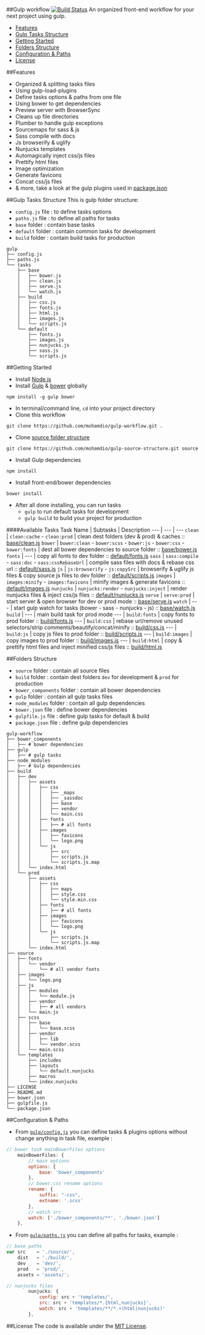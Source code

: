 ##Gulp workflow [![Build Status](https://travis-ci.org/mohamdio/gulp-workflow.svg?branch=master)](https://travis-ci.org/mohamdio/gulp-workflow)
An organized front-end workflow for your next project using gulp.
* [Features](https://github.com/mohamdio/gulp-workflow#features)
* [Gulp Tasks Structure](https://github.com/mohamdio/gulp-workflow#gulp-tasks-structure)
* [Getting Started](https://github.com/mohamdio/gulp-workflow#getting-started)
* [Folders Structure](https://github.com/mohamdio/gulp-workflow#folders-structure)
* [Configuration & Paths](https://github.com/mohamdio/gulp-workflow#configuration--paths)
* [License](https://github.com/mohamdio/gulp-workflow#license)

##Features
- Organized & splitting tasks files
- Using gulp-load-plugins
- Define tasks options & paths from one file
- Using bower to get dependencies
- Preview server with BrowserSync
- Cleans up file directories
- Plumber to handle gulp exceptions
- Sourcemaps for sass & js
- Sass compile with docs
- Js browserify & uglify
- Nunjucks templates
- Automagically inject css/js files
- Prettify html files
- Image optimization
- Generate favicons
- Concat css/js files
- & more, take a look at the gulp plugins used in [package.json](https://github.com/mohamdio/gulp-workflow/blob/master/package.json)

##Gulp Tasks Structure
This is gulp folder structure:
- `config.js` file : to define tasks options
- `paths.js` file : to define all paths for tasks
- `base` folder : contain base tasks
- `default` folder : contain common tasks for development
- `build` folder : contain build tasks for production

```
gulp
├── config.js
├── paths.js
└── tasks
    ├── base
    │   ├── bower.js
    │   ├── clean.js
    │   ├── serve.js
    │   └── watch.js
    ├── build
    │   ├── css.js
    │   ├── fonts.js
    │   ├── html.js
    │   ├── images.js
    │   └── scripts.js
    └── default
        ├── fonts.js
        ├── images.js
        ├── nunjucks.js
        ├── sass.js
        └── scripts.js
```

##Getting Started
- Install [Node.js](https://nodejs.org/)
- Install [Gulp](http://gulpjs.com/) & [bower](http://bower.io/) globally 
```
npm install -g gulp bower
```
- In terminal/command line, `cd` into your project directory
- Clone this workflow 
```
git clone https://github.com/mohamdio/gulp-workflow.git .
```
- Clone [source folder structure](https://github.com/mohamdio/gulp-source-structure) 
```
git clone https://github.com/mohamdio/gulp-source-structure.git source
```
- Install Gulp dependencies 
```
npm install
```
- Install front-end/bower dependencies 
```
bower install
```
- After all done installing, you can run tasks
  * `gulp` to run default tasks for development
  * `gulp build` to build your project for production

####Available Tasks
Task Name | Subtasks | Description
--- | --- | ---
`clean` | `clean:cache` - `clean:prod` | clean dest folders (dev & prod) & caches :: [base/clean.js](https://github.com/mohamdio/gulp-workflow/blob/master/gulp/tasks/base/clean.js)
`bower` | `bower:clean` - `bower:scss` - `bower:js` - `bower:css` - `bower:fonts` | dest all bower dependencies to source folder :: [base/bower.js](https://github.com/mohamdio/gulp-workflow/blob/master/gulp/tasks/base/bower.js)
`fonts` | --- | copy all fonts to dev folder :: [default/fonts.js](https://github.com/mohamdio/gulp-workflow/blob/master/gulp/tasks/default/fonts.js)
`sass` | `sass:compile` - `sass:doc` - `sass:cssRebaseUrl` | compile sass files with docs & rebase css url :: [default/sass.js](https://github.com/mohamdio/gulp-workflow/blob/master/gulp/tasks/default/sass.js)
`js` | `js:browserify` - `js:copySrc` | browserify & uglify js files & copy source js files to dev folder :: [default/scripts.js](https://github.com/mohamdio/gulp-workflow/blob/master/gulp/tasks/default/scripts.js)
`images` | `images:minify` - `images:favicons` | minify images & generate favicons :: [default/images.js](https://github.com/mohamdio/gulp-workflow/blob/master/gulp/tasks/default/images.js)
`nunjucks` | `nunjucks:render` - `nunjucks:inject` | render nunjucks files & inject css/js files :: [default/nunjucks.js](https://github.com/mohamdio/gulp-workflow/blob/master/gulp/tasks/default/nunjucks.js)
`serve` | `serve:prod` | start server & open browser for dev or prod mode :: [base/serve.js](https://github.com/mohamdio/gulp-workflow/blob/master/gulp/tasks/base/serve.js)
`watch` | --- | start gulp watch for tasks (bower - sass - nunjucks - js) :: [base/watch.js](https://github.com/mohamdio/gulp-workflow/blob/master/gulp/tasks/base/watch.js)
`build` | --- | main build task for prod mode
--- | `build:fonts` | copy fonts to prod folder :: [build/fonts.js](https://github.com/mohamdio/gulp-workflow/blob/master/gulp/tasks/build/fonts.js)
--- | `build:css` | rebase url/remove unused selectors/strip comments/beautify/concat/minify :: [build/css.js](https://github.com/mohamdio/gulp-workflow/blob/master/gulp/tasks/build/css.js)
--- | `build:js` | copy js files to prod folder :: [build/scripts.js](https://github.com/mohamdio/gulp-workflow/blob/master/gulp/tasks/build/scripts.js)
--- | `build:images` | copy images to prod folder :: [build/images.js](https://github.com/mohamdio/gulp-workflow/blob/master/gulp/tasks/build/images.js)
--- | `build:html` | copy & prettify html files and inject minified css/js files :: [build/html.js](https://github.com/mohamdio/gulp-workflow/blob/master/gulp/tasks/build/html.js)

##Folders Structure
- `source` folder : contain all source files
- `build` folder : contain dest folders `dev` for development & `prod` for production
- `bower_components` folder : contain all bower dependencies
- `gulp` folder : contain all gulp tasks files
- `node_modules` folder : contain all gulp dependencies
- `bower.json` file : define bower dependencies
- `gulpfile.js` file : define gulp tasks for default & build
- `package.json` file : define gulp dependencies

```
gulp-workflow
├── bower_components
│   ├── # bower dependencies
├── gulp
│   ├── # gulp tasks
├── node_modules
│   ├── # Gulp dependencies
├── build
│   ├── dev
│   │   ├── assets
│   │   │   ├── css
│   │   │   │   ├── _maps
│   │   │   │   ├── _sassdoc
│   │   │   │   ├── base
│   │   │   │   ├── vendor
│   │   │   │   └── main.css
│   │   │   ├── fonts
│   │   │   │   ├── # all fonts
│   │   │   ├── images
│   │   │   │   ├── favicons
│   │   │   │   └── logo.png
│   │   │   └── js
│   │   │       ├── src
│   │   │       ├── scripts.js
│   │   │       └── scripts.js.map
│   │   └── index.html
│   └── prod
│       ├── assets
│       │   ├── css
│       │   │   ├── maps
│       │   │   ├── style.css
│       │   │   └── style.min.css
│       │   ├── fonts
│       │   │   ├── # all fonts
│       │   ├── images
│       │   │   ├── favicons
│       │   │   └── logo.png
│       │   └── js
│       │       ├── scripts.js
│       │       └── scripts.js.map
│       └── index.html
├── source
│   ├── fonts
│   │   └── vendor
│   │       └── # all vendor fonts
│   ├── images
│   │   └── logo.png
│   ├── js
│   │   ├── modules
│   │   │   └── module.js
│   │   ├── vendor
│   │   │   ├── # all vendors
│   │   └── main.js
│   ├── scss
│   │   ├── base
│   │   │   └── base.scss
│   │   ├── vendor
│   │   │   ├── lib
│   │   │   └── vendor.scss
│   │   └── main.scss
│   └── templates
│       ├── includes
│       ├── layouts
│       │   └── default.nunjucks
│       ├── macros
│       └── index.nunjucks
├── LICENSE
├── README.md
├── bower.json
├── gulpfile.js
└── package.json
```

##Configuration & Paths
- From [`gulp/config.js`](https://github.com/mohamdio/gulp-workflow/blob/master/gulp/config.js) you can define tasks & plugins options without change anything in task file, example :
```javascript
// bower task mainBowerFiles options
    mainBowerFiles: {
        // main options
        options: {
            base: 'bower_components'
        },
        // bower:css rename options
        rename: {
            suffix: "-css",
            extname: '.scss'
        },
        // watch src
        watch: ['./bower_components/**', './bower.json']
    },
```

- From [`gulp/paths.js`](https://github.com/mohamdio/gulp-workflow/blob/master/gulp/paths.js) you can define all paths for tasks, example :
```javascript
// base paths
var src    = './source/',
    dist   = './build/',
    dev    = 'dev/',
    prod   = 'prod/',
    assets = 'assets/';

// nunjucks files
        nunjucks: {
            config: src + 'templates/',
            src: src + 'templates/*.{html,nunjucks}',
            watch: src + 'templates/**/*.+(html|nunjucks)'
        },
```

##License
The code is available under the [MIT License](https://github.com/mohamdio/gulp-workflow/LICENSE).